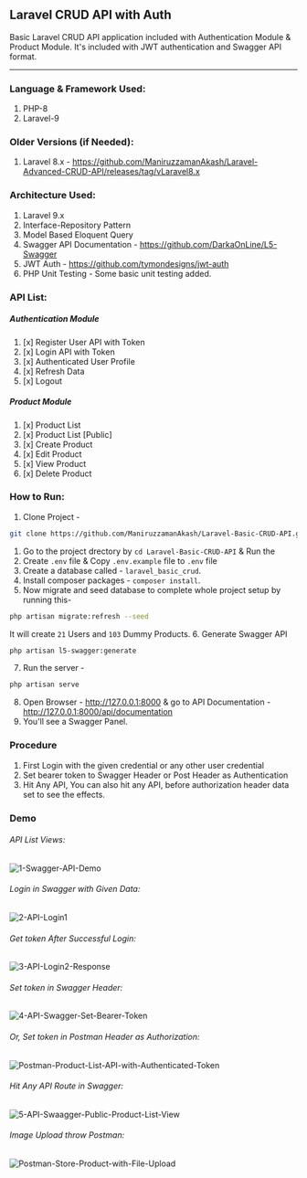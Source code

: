 ## Laravel CRUD API with Auth
Basic Laravel CRUD API application included with Authentication Module & Product Module. It's included with JWT authentication and Swagger API format.

----

### Language & Framework Used:
1. PHP-8
1. Laravel-9

### Older Versions (if Needed):
1. Laravel 8.x - https://github.com/ManiruzzamanAkash/Laravel-Advanced-CRUD-API/releases/tag/vLaravel8.x

### Architecture Used:
1. Laravel 9.x
1. Interface-Repository Pattern
1. Model Based Eloquent Query
1. Swagger API Documentation - https://github.com/DarkaOnLine/L5-Swagger
1. JWT Auth - https://github.com/tymondesigns/jwt-auth
1. PHP Unit Testing - Some basic unit testing added.

### API List:
##### Authentication Module
1. [x] Register User API with Token
1. [x] Login API with Token
1. [x] Authenticated User Profile
1. [x] Refresh Data
1. [x] Logout

##### Product Module
1. [x] Product List
1. [x] Product List [Public]
1. [x] Create Product
1. [x] Edit Product
1. [x] View Product
1. [x] Delete Product

### How to Run:
1. Clone Project - 

```bash
git clone https://github.com/ManiruzzamanAkash/Laravel-Basic-CRUD-API.git
```
1. Go to the project drectory by `cd Laravel-Basic-CRUD-API` & Run the
2. Create `.env` file & Copy `.env.example` file to `.env` file
3. Create a database called - `laravel_basic_crud`.
4. Install composer packages - `composer install`.
5. Now migrate and seed database to complete whole project setup by running this-
``` bash
php artisan migrate:refresh --seed
```
It will create `21` Users and `103` Dummy Products.
6. Generate Swagger API
``` bash
php artisan l5-swagger:generate
```
7. Run the server -
``` bash
php artisan serve
```
8. Open Browser -
http://127.0.0.1:8000 & go to API Documentation -
http://127.0.0.1:8000/api/documentation
9. You'll see a Swagger Panel.


### Procedure
1. First Login with the given credential or any other user credential
1. Set bearer token to Swagger Header or Post Header as Authentication
1. Hit Any API, You can also hit any API, before authorization header data set to see the effects.


### Demo

###### API List Views:
<img src="https://i.ibb.co/gV1Yn9Z/1-Swagger-API-Demo.png" alt="1-Swagger-API-Demo" border="0">

###### Login in Swagger with Given Data:
<img src="https://i.ibb.co/5vrXkgN/2-API-Login1.png" alt="2-API-Login1" border="0">


###### Get token After Successful Login:
<img src="https://i.ibb.co/cQ37n9t/3-API-Login2-Response.png" alt="3-API-Login2-Response" border="0">

###### Set token in Swagger Header:
<img src="https://i.ibb.co/m8xQZ4T/Screenshot-2022-07-12-at-8-37-47-AM.png" alt="4-API-Swagger-Set-Bearer-Token" border="0">

###### Or, Set token in Postman Header as Authorization:
<img src="https://i.ibb.co/7p8Y3Yz/Postman-Product-List-API-with-Authenticated-Token.png" alt="Postman-Product-List-API-with-Authenticated-Token" border="0">

###### Hit Any API Route in Swagger:
<img src="https://i.ibb.co/VSWbXq9/5-API-Swaagger-Public-Product-List-View.png" alt="5-API-Swaagger-Public-Product-List-View" border="0">

###### Image Upload throw Postman:
<img src="https://i.ibb.co/VBkMBBp/Postman-Store-Product-with-File-Upload.png" alt="Postman-Store-Product-with-File-Upload" border="0">



